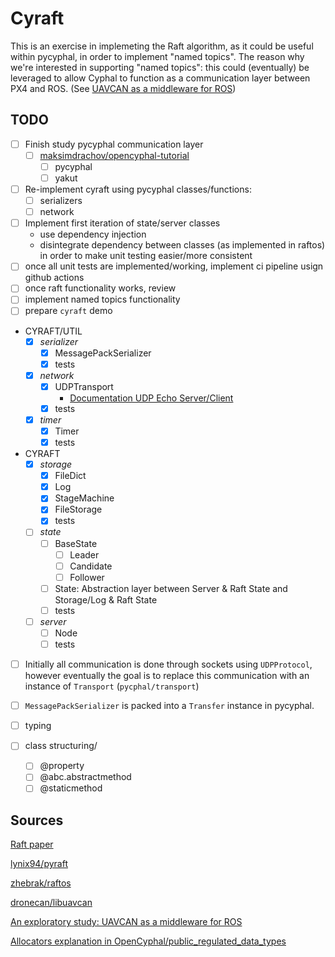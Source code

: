# Cyraft

This is an exercise in implemeting the Raft algorithm, as it could be useful within pycyphal, in order to implement "named topics". The reason why we're interested in supporting "named topics": this could (eventually) be leveraged to allow Cyphal to function as a communication layer between PX4 and ROS. (See [UAVCAN as a middleware for ROS](https://forum.opencyphal.org/t/an-exploratory-study-uavcan-as-a-middleware-for-ros/872))

## TODO

- [ ] Finish study pycyphal communication layer
  - [ ] [maksimdrachov/opencyphal-tutorial](https://github.com/maksimdrachov/opencyphal-tutorial)
    - [ ] pycyphal
    - [ ] yakut
- [ ] Re-implement cyraft using pycyphal classes/functions:
  - [ ] serializers
  - [ ] network
- [ ] Implement first iteration of state/server classes
  - use dependency injection
  - disintegrate dependency between classes (as implemented in raftos) in order to make unit testing easier/more consistent
- [ ] once all unit tests are implemented/working, implement ci pipeline usign github actions
- [ ] once raft functionality works, review
- [ ] implement named topics functionality
- [ ] prepare `cyraft` demo

- CYRAFT/UTIL
  - [x] *serializer*
    - [x] MessagePackSerializer
    - [x] tests
  - [x] *network*
    - [x] UDPTransport
      - [Documentation UDP Echo Server/Client](https://docs.python.org/3/library/asyncio-protocol.html#udp-echo-server)
    - [x] tests
  - [x] *timer*
    - [x] Timer
    - [x] tests
- CYRAFT
  - [x] *storage*
    - [x] FileDict
    - [x] Log
    - [x] StageMachine
    - [x] FileStorage
    - [x] tests
  - [ ] *state*
    - [ ] BaseState
      - [ ] Leader
      - [ ] Candidate
      - [ ] Follower
    - [ ] State: Abstraction layer between Server & Raft State and Storage/Log & Raft State
    - [ ] tests
  - [ ] *server*
    - [ ] Node
    - [ ] tests

- [ ] Initially all communication is done through sockets using `UDPProtocol`, however eventually the goal is to replace this communication with an instance of `Transport` (`pycphal/transport`)
- [ ] `MessagePackSerializer` is packed into a `Transfer` instance in pycyphal.

- [ ] typing
- [ ] class structuring/
  - [ ] @property
  - [ ] @abc.abstractmethod
  - [ ] @staticmethod

## Sources

[Raft paper](https://raft.github.io/raft.pdf)

[lynix94/pyraft](https://github.com/lynix94/pyraft)

[zhebrak/raftos](https://github.com/zhebrak/raftos)

[dronecan/libuavcan](https://github.com/dronecan/libuavcan/tree/main/libuavcan/include/uavcan/protocol/dynamic_node_id_server/distributed)

[An exploratory study: UAVCAN as a middleware for ROS](https://forum.opencyphal.org/t/an-exploratory-study-uavcan-as-a-middleware-for-ros/872)

[Allocators explanation in OpenCyphal/public_regulated_data_types](https://github.com/OpenCyphal/public_regulated_data_types/blob/master/uavcan/pnp/8165.NodeIDAllocationData.2.0.dsdl)

